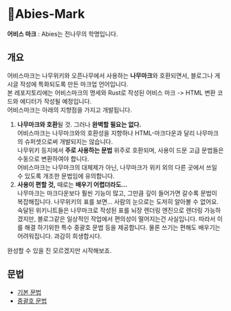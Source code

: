# 🌲Abies-Mark
**어비스 마크** : Abies는 전나무의 학명입니다.

## 개요
어비스마크는 나무위키와 오픈나무에서 사용하는 **나무마크**와 호환되면서, 블로그나 게시글 작성에 특화되도록 만든 마크업 언어입니다.  
본 레포지토리에는 어비스마크의 명세와 Rust로 작성된 어비스 마크 -> HTML 변환 코드와 에디터가 작성될 예정입니다.  
어비스마크는 아래의 지향점을 가지고 개발됩니다. 
1. **나무마크와 호환**될 것. 그러나 **완벽할 필요는 없다.**  
  어비스마크는 나무마크와의 호환성을 지향하나 HTML-마크다운과 달리 나무마크의 슈퍼셋으로써 개발되지는 않습니다.  
  나무위키 등지에서 **주로 사용하는 문법** 위주로 호환되며, 사용이 드문 고급 문법들은 수동으로 변환하여야 합니다.  
  어비스마크는 나무마크의 대체제가 아닌, 나무마크가 위키 외의 다른 곳에서 쓰일 수 있도록 개조한 문법임에 유의합니다.  
2. **사용이 편할 것,** 때로는 **배우기 어렵더라도...**  
  나무마크는 마크다운보다 훨씬 기능이 많고, 그만큼 깊이 들어가면 갈수록 문법이 복잡해집니다. 나무위키의 표를 보면... 사람의 눈으로는 도저히 알아볼 수 없어요. 숙달된 위키니트들은 나무마크로 작성된 표를 뇌장 렌더링 엔진으로 렌더링 가능하겠지만, 블로그같은 일상적인 작업에서 편의성이 떨어지는건 사실입니다. 따라서 이를 해결 하기위한 특수 중괄호 문법 등을 제공합니다. 물론 쓰기는 편해도 배우기는 어려워집니다. 과감히 희생합시다.
  
완성할 수 있을 진 모르겠지만 시작해보죠.

## 문법
* [기본 문법](Basic.md)
* [중괄호 문법](Brace.md)

